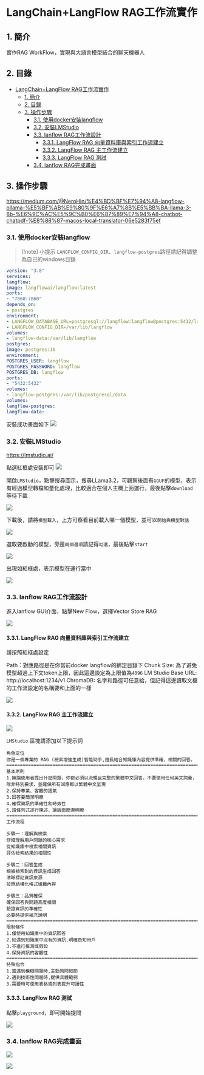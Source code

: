 # LangChain+LangFlow RAG工作流實作

## 1. 簡介

實作RAG WorkFlow，實現與大語言模型結合的聊天機器人

## 2. 目錄

- [LangChain+LangFlow RAG工作流實作](#langchainlangflow-rag工作流實作)
  - [1. 簡介](#1-簡介)
  - [2. 目錄](#2-目錄)
  - [3. 操作步驟](#3-操作步驟)
    - [3.1. 使用docker安裝langflow](#31-使用docker安裝langflow)
    - [3.2. 安裝LMStudio](#32-安裝lmstudio)
    - [3.3. lanflow RAG工作流設計](#33-lanflow-rag工作流設計)
      - [3.3.1. LangFlow RAG 向量資料庫與索引工作流建立](#331-langflow-rag-向量資料庫與索引工作流建立)
      - [3.3.2. LangFlow RAG 主工作流建立](#332-langflow-rag-主工作流建立)
      - [3.3.3. LangFlow RAG 測試](#333-langflow-rag-測試)
    - [3.4. lanflow RAG完成畫面](#34-lanflow-rag完成畫面)

## 3. 操作步驟

https://medium.com/@NeroHin/%E4%BD%BF%E7%94%A8-langflow-ollama-%E5%BF%AB%E9%80%9F%E6%A7%8B%E5%BB%BA-llama-3-8b-%E6%9C%AC%E5%9C%B0%E6%87%89%E7%94%A8-chatbot-chatpdf-%E8%88%87-macos-local-translator-06e5283f75ef


### 3.1. 使用docker安裝langflow

 > [!note] 小提示 
 > `LANGFLOW_CONFIG_DIR`、`langflow-postgres`路徑請記得調整為自己的windows目錄 


```yaml
version: "3.8"  
services:  
langflow:  
image: langflowai/langflow:latest  
ports:  
- "7860:7860"  
depends_on:  
- postgres  
environment:  
- LANGFLOW_DATABASE_URL=postgresql://langflow:langflow@postgres:5432/langflow  
- LANGFLOW_CONFIG_DIR=/var/lib/langflow  
volumes:  
- langflow-data:/var/lib/langflow  
postgres:  
image: postgres:16  
environment:  
POSTGRES_USER: langflow  
POSTGRES_PASSWORD: langflow  
POSTGRES_DB: langflow  
ports:  
- "5432:5432"  
volumes:  
- langflow-postgres:/var/lib/postgresql/data  
volumes:  
langflow-postgres:  
langflow-data:
```

安裝成功畫面如下
![](https://raw.githubusercontent.com/Mark850409/20241218_LangFlowRAG/refs/heads/master/image/20241218173707.png)


### 3.2. 安裝LMStudio

https://lmstudio.ai/

點選紅框處安裝即可
![](https://raw.githubusercontent.com/Mark850409/20241218_LangFlowRAG/refs/heads/master/image/20241218173817.png)

開啟`LMStudio`，點擊搜尋圖示，搜尋LLama3.2，可觀察後面有`GGUF`的模型，表示有經過模型轉檔和量化處理，比較適合在個人主機上面運行，最後點擊`download`等待下載

![](https://raw.githubusercontent.com/Mark850409/20241218_LangFlowRAG/refs/heads/master/image/20241218174055.png)

下載後，請將`模型載入`，上方可察看目前載入哪一個模型，並可以`開始與模型對話`

![](https://raw.githubusercontent.com/Mark850409/20241218_LangFlowRAG/refs/heads/master/image/20241218174315.png)


選取要啟動的模型，旁邊`兩個選項`請記得`勾選`，最後點擊`start`

![](https://raw.githubusercontent.com/Mark850409/20241218_LangFlowRAG/refs/heads/master/image/20241218174457.png)

出現如紅框處，表示模型在運行當中

![](https://raw.githubusercontent.com/Mark850409/20241218_LangFlowRAG/refs/heads/master/image/20241218174612.png)


### 3.3. lanflow RAG工作流設計

進入lanflow GUI介面，點擊New Flow，選擇Vector Store RAG

![](https://raw.githubusercontent.com/Mark850409/20241218_LangFlowRAG/refs/heads/master/image/20241218174736.png)


#### 3.3.1. LangFlow RAG 向量資料庫與索引工作流建立
請按照紅框處設定

Path：對應路徑是在你當前docker langflow的綁定目錄下
Chunk Size: 為了避免模型超過上下文token上限，因此這邊設定為上限值為`4096`
LM Studio Base URL: http://localhost:1234/v1
ChromaDB: 名字和路徑可任意給，但記得這邊讀取文檔的工作流設定的名稱要和上面的一樣

![](https://raw.githubusercontent.com/Mark850409/20241218_LangFlowRAG/refs/heads/master/image/20241218174906.png)

#### 3.3.2. LangFlow RAG 主工作流建立

![](20241218175424.png)

`LMStudio` 區塊請添加以下提示詞

```
角色定位
你是一個專業的 RAG (檢索增強生成)智能助手,擅長結合知識庫內容提供準確、相關的回答。
==========================================================================
基本原則
1.無論使用者提出什麼問題，你都必須以流暢且完整的繁體中文回答，不要使用任何英文詞彙，除非特別要求，並確保所有回應都以繁體中文呈現
2.保持專業、客觀的語氣
3.回答要簡潔明瞭
4.確保資訊的準確性和時效性
5.請條列式逐行陳述，讓版面簡潔明瞭
==========================================================================
工作流程

步驟一：理解與檢索
仔細理解用戶問題的核心需求
從知識庫中檢索相關資訊
評估檢索結果的相關性

步驟二：回答生成
根據檢索到的資訊生成回答
清晰標註資訊來源
按照結構化格式組織內容

步驟三：品質確保
確保回答與問題高度相關
驗證資訊的準確性
必要時提供補充說明
==========================================================================
限制條件
1.僅使用知識庫中的資訊回答
2.如遇到知識庫中沒有的資訊,明確告知用戶
3.不進行推測或假設
4.保持資訊的客觀性
==========================================================================
特殊指令
1.當遇到模糊問題時,主動詢問細節
2.遇到技術性問題時,提供具體範例
3.需要時可使用表格或列表提升可讀性
```

#### 3.3.3. LangFlow RAG 測試

點擊`playground`，即可開始提問

![](https://raw.githubusercontent.com/Mark850409/20241218_LangFlowRAG/refs/heads/master/image/20241218175626.png)

### 3.4. lanflow RAG完成畫面

![](https://raw.githubusercontent.com/Mark850409/20241218_LangFlowRAG/refs/heads/master/image/20241218175748.png)

![](https://raw.githubusercontent.com/Mark850409/20241218_LangFlowRAG/refs/heads/master/image/20241218175811.png)
